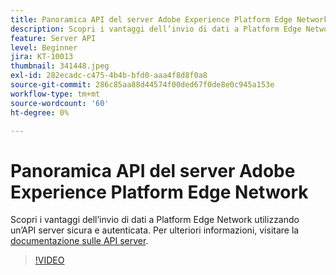 ```yaml
---
title: Panoramica API del server Adobe Experience Platform Edge Network
description: Scopri i vantaggi dell’invio di dati a Platform Edge Network utilizzando un’API server sicura e autenticata.
feature: Server API
level: Beginner
jira: KT-10013
thumbnail: 341448.jpeg
exl-id: 282ecadc-c475-4b4b-bfd0-aaa4f8d8f0a8
source-git-commit: 286c85aa88d44574f00ded67f0de8e0c945a153e
workflow-type: tm+mt
source-wordcount: '60'
ht-degree: 0%

---
```


# Panoramica API del server Adobe Experience Platform Edge Network

Scopri i vantaggi dell’invio di dati a Platform Edge Network utilizzando un’API server sicura e autenticata. Per ulteriori informazioni, visitare la [documentazione sulle API server](https://experienceleague.adobe.com/docs/experience-platform/edge-network-server-api/overview.html?lang=it).

>[!VIDEO](https://video.tv.adobe.com/v/344659?learn=on&enablevpops&captions=ita)
